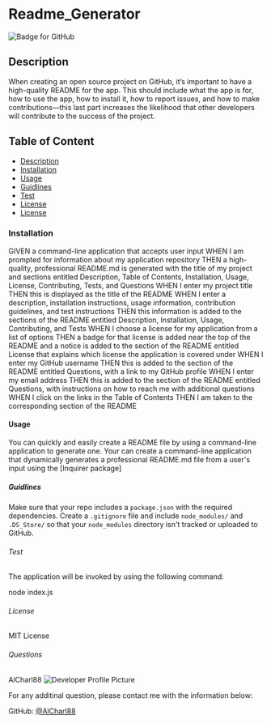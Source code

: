 # Readme_Generator
  ![Badge for GitHub](https://img.shields.io/github/languages/top/AlCharl88/undefined?style=flat&logo=appveyor) 

  ## Description

  When creating an open source project on GitHub, it’s important to have a high-quality README for the app. This should include what the app is for, how to use the app, how to install it, how to report issues, and how to make contributions&mdash;this last part increases the likelihood that other developers will contribute to the success of the project. 

  ## Table of Content 
  * [Description](#descripton) 
  * [Installation](#installation) 
  * [Usage](#usage) 
  * [Guidlines](#guidlines) 
  * [Test](#test) 
  * [License](#license) 
  * [License](#license)
    
  ### Installation
    
  GIVEN a command-line application that accepts user input
  WHEN I am prompted for information about my application repository
  THEN a high-quality, professional README.md is generated with the title of my project and sections entitled Description, Table of Contents, Installation, Usage, License, Contributing, Tests, and Questions
  WHEN I enter my project title
  THEN this is displayed as the title of the README
  WHEN I enter a description, installation instructions, usage information, contribution guidelines, and test instructions
  THEN this information is added to the sections of the README entitled Description, Installation, Usage, Contributing, and Tests
  WHEN I choose a license for my application from a list of options
  THEN a badge for that license is added near the top of the README and a notice is added to the section of the README entitled License that explains which license the application is covered under
  WHEN I enter my GitHub username
  THEN this is added to the section of the README entitled Questions, with a link to my GitHub profile
  WHEN I enter my email address
  THEN this is added to the section of the README entitled Questions, with instructions on how to reach me with additional questions
  WHEN I click on the links in the Table of Contents
  THEN I am taken to the corresponding section of the README
    
    
  #### Usage
    
  You can quickly and easily create a README file by using a command-line application to generate one. Your can create a command-line application that dynamically generates a professional README.md file from a user's input using the [Inquirer package]
    
    
  ##### Guidlines
  Make sure that your repo includes a `package.json` with the required dependencies.
  Create a `.gitignore` file and include `node_modules/` and `.DS_Store/` so that your `node_modules` directory isn't tracked or uploaded to GitHub.
    
    
  ###### Test
    
  The application will be invoked by using the following command:

  node index.js
    
  ###### License
    
  MIT License
    
  ###### Questions

  AlCharl88
  ![Developer Profile Picture](https://avatars.githubusercontent.com/u/80181038?v=4) 
  
  For any additinal question, please contact me with the information below:
   
  GitHub: [@AlCharl88](https://api.github.com/users/AlCharl88)
    